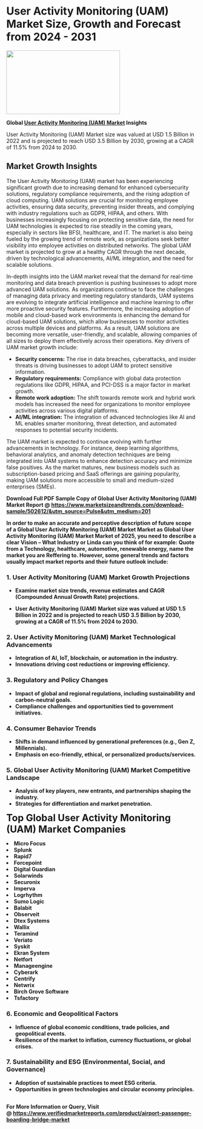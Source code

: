 <H1>User Activity Monitoring (UAM) Market Size, Growth and Forecast from 2024 - 2031</H1><img class="aligncenter size-medium wp-image-584254" src="https://thirdeyenews.in/wp-content/uploads/2024/09/Global-Market-Research-300x168.jpeg" alt="" width="300" height="168" /><p><strong>Global&nbsp;<a href="https://www.marketsizeandtrends.com/download-sample/502612/&amp;utm_source=Pulse&amp;utm_medium=201">User Activity Monitoring (UAM) Market</a> Insights</strong></p><p>User Activity Monitoring (UAM) Market size was valued at USD 1.5 Billion in 2022 and is projected to reach USD 3.5 Billion by 2030, growing at a CAGR of 11.5% from 2024 to 2030.</p><p><h2>Market Growth Insights</h2> <p>The User Activity Monitoring (UAM) market has been experiencing significant growth due to increasing demand for enhanced cybersecurity solutions, regulatory compliance requirements, and the rising adoption of cloud computing. UAM solutions are crucial for monitoring employee activities, ensuring data security, preventing insider threats, and complying with industry regulations such as GDPR, HIPAA, and others. With businesses increasingly focusing on protecting sensitive data, the need for UAM technologies is expected to rise steadily in the coming years, especially in sectors like BFSI, healthcare, and IT. The market is also being fueled by the growing trend of remote work, as organizations seek better visibility into employee activities on distributed networks. The global UAM market is projected to grow at a healthy CAGR through the next decade, driven by technological advancements, AI/ML integration, and the need for scalable solutions.</p> <p><strong></strong></p> <p>In-depth insights into the UAM market reveal that the demand for real-time monitoring and data breach prevention is pushing businesses to adopt more advanced UAM solutions. As organizations continue to face the challenges of managing data privacy and meeting regulatory standards, UAM systems are evolving to integrate artificial intelligence and machine learning to offer more proactive security features. Furthermore, the increasing adoption of mobile and cloud-based work environments is enhancing the demand for cloud-based UAM solutions, which allow businesses to monitor activities across multiple devices and platforms. As a result, UAM solutions are becoming more versatile, user-friendly, and scalable, allowing companies of all sizes to deploy them effectively across their operations. Key drivers of UAM market growth include: <ul> <li><strong>Security concerns:</strong> The rise in data breaches, cyberattacks, and insider threats is driving businesses to adopt UAM to protect sensitive information.</li> <li><strong>Regulatory requirements:</strong> Compliance with global data protection regulations like GDPR, HIPAA, and PCI-DSS is a major factor in market growth.</li> <li><strong>Remote work adoption:</strong> The shift towards remote work and hybrid work models has increased the need for organizations to monitor employee activities across various digital platforms.</li> <li><strong>AI/ML integration:</strong> The integration of advanced technologies like AI and ML enables smarter monitoring, threat detection, and automated responses to potential security incidents.</li> </ul> <p>The UAM market is expected to continue evolving with further advancements in technology. For instance, deep learning algorithms, behavioral analytics, and anomaly detection techniques are being integrated into UAM systems to enhance detection accuracy and minimize false positives. As the market matures, new business models such as subscription-based pricing and SaaS offerings are gaining popularity, making UAM solutions more accessible to small and medium-sized enterprises (SMEs).</p> <p><strong></p><p><span class=""><strong>Download Full PDF Sample Copy of Global User Activity Monitoring (UAM) Market Report</strong> @ <a href="https://www.marketsizeandtrends.com/download-sample/502612/&amp;utm_source=Pulse&amp;utm_medium=201" target="_blank">https://www.marketsizeandtrends.com/download-sample/502612/&amp;utm_source=Pulse&amp;utm_medium=201</a></span></p><p>In order to make an accurate and perceptive description of future scope of a Global&nbsp;User Activity Monitoring (UAM) Market Market as Global&nbsp;User Activity Monitoring (UAM) Market Market of 2025, you need to describe a clear Vision &ndash; What Industry or Linda can you think of for example: Quote from a Technology, healthcare, automotive, renewable energy, name the market you are Reffering to. However, some general trends and factors usually impact market reports and their future outlook include:</p><h3>1.&nbsp;<strong>User Activity Monitoring (UAM) Market Growth Projections</strong></h3><ul><li>Examine market size trends, revenue estimates and CAGR (Compounded Annual Growth Rate) projections.</li><li><p>User Activity Monitoring (UAM) Market size was valued at USD 1.5 Billion in 2022 and is projected to reach USD 3.5 Billion by 2030, growing at a CAGR of 11.5% from 2024 to 2030.</p></li></ul><h3>2.&nbsp;<strong>User Activity Monitoring (UAM) Market Technological Advancements</strong></h3><ul><li>Integration of AI, IoT, blockchain, or automation in the industry.</li><li>Innovations driving cost reductions or improving efficiency.</li></ul><h3>3.&nbsp;<strong>Regulatory and Policy Changes</strong></h3><ul><li>Impact of global and regional regulations, including sustainability and carbon-neutral goals.</li><li>Compliance challenges and opportunities tied to government initiatives.</li></ul><h3>4.&nbsp;<strong>Consumer Behavior Trends</strong></h3><ul><li>Shifts in demand influenced by generational preferences (e.g., Gen Z, Millennials).</li><li>Emphasis on eco-friendly, ethical, or personalized products/services.</li></ul><h3>5.&nbsp;<strong>Global User Activity Monitoring (UAM) Market Competitive Landscape</strong></h3><ul><li>Analysis of key players, new entrants, and partnerships shaping the industry.</li><li>Strategies for differentiation and market penetration.</li></ul><p data-pm-slice="1 1 []"><span style="color: inherit; font-family: inherit; font-size: 25px;">Top Global User Activity Monitoring (UAM) Market Companies</span></p><div class="" data-test-id=""><p><li>Micro Focus</li><li> Splunk</li><li> Rapid7</li><li> Forcepoint</li><li> Digital Guardian</li><li> Solarwinds</li><li> Securonix</li><li> Imperva</li><li> Logrhythm</li><li> Sumo Logic</li><li> Balabit</li><li> Observeit</li><li> Dtex Systems</li><li> Wallix</li><li> Teramind</li><li> Veriato</li><li> Syskit</li><li> Ekran System</li><li> Netfort</li><li> Manageengine</li><li> Cyberark</li><li> Centrify</li><li> Netwrix</li><li> Birch Grove Software</li><li> Tsfactory</li></p></div><h3>6.&nbsp;<strong>Economic and Geopolitical Factors</strong></h3><ul><li>Influence of global economic conditions, trade policies, and geopolitical events.</li><li>Resilience of the market to inflation, currency fluctuations, or global crises.</li></ul><h3>7.&nbsp;<strong>Sustainability and ESG (Environmental, Social, and Governance)</strong></h3><ul><li>Adoption of sustainable practices to meet ESG criteria.</li><li>Opportunities in green technologies and circular economy principles.</li></ul><h2><strong style="font-size: 14px;">For More Information or Query, Visit @&nbsp;</strong><a style="background-color: #ffffff; font-size: 14px;" href="https://www.marketsizeandtrends.com/report/user-activity-monitoring-uam-market/" target="_blank">https://www.verifiedmarketreports.com/product/airport-passenger-boarding-bridge-market</a></h2>
